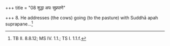 +++
title = "08 शुद्धा अपः सुप्रपाणे"

+++
8. He addresses (the cows) going (to the pasture) with Suddhā apah suprapane...[^1]

[^1]: TB II. 8.8.12; MS IV. 1.1.; TS I. 1.1.f. 
